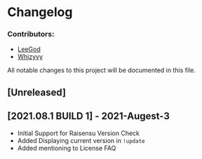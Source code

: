 # Changelog

### Contributors:
- [LeeGod](https://github.com/LeeGodSRC)
- [Whizyyy](https://github.com/Whizyyy)

All notable changes to this project will be documented in this file.

## [Unreleased]

## [2021.08.1 BUILD 1] - 2021-Augest-3
- Initial Support for Raisensu Version Check
- Added Displaying current version in ``!update``
- Added mentioning to License FAQ
